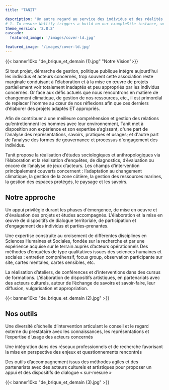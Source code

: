 ```yaml
---
title: "TANIT"

description: "Un autre regard au service des individus et des réalités de terrains."
# 1. To ensure Netlify triggers a build on our exampleSite instance, we need to change a file in the exampleSite directory.
theme_version: '2.8.2'
cascade:
  featured_image: '/images/cover-ld.jpg'

featured_image: '/images/cover-ld.jpg'
---
```


{{< banner10ko "de_brique_et_demain (1).jpg" "Notre Vision">}}

Si tout projet, démarche de gestion, politique publique intègre aujourd’hui les individus et acteurs concernés, trop souvent cette association reste marginale conduisant à l’élaboration et à la mise en œuvre de projets partiellement voir totalement inadaptés et peu appropriés par les individus concernés. Or face aux défis actuels que nous rencontrons en matière de changement climatique, de gestion de nos ressources, etc., il est primordial de replacer l’homme au cœur de nos réflexions afin que ces derniers d’élaborer des projets adaptés ET appropriés.

Afin de contribuer à une meilleure compréhension et gestion des relations qu’entretiennent les hommes avec leur environnement, Tanit met à disposition son expérience et son expertise s’agissant, d'une part de l’analyse des représentations, savoirs, pratiques et usages; et d'autre part de l’analyse des formes de gouvernance et processus d'engagement des individus.

Tanit propose la réalisation d’études sociologiques et anthropologiques via l’élaboration et la réalisation d’enquêtes, de diagnostics, d’évaluation ou encore de l’analyse de jeux d’acteurs.
Les champs d’intervention principalement couverts concernent : l’adaptation au changement climatique, la gestion de la zone côtière, la gestion des ressources marines, la gestion des espaces protégés, le paysage et les savoirs.


## Notre approche

Un appui privilégié durant les phases d'émergence, de mise en oeuvre et d'évaluation des projets et études accompagnés.
L’élaboration et la mise en œuvre de dispositifs de dialogue territoriale, de participation et d’engagement des individus et parties-prenantes.

Une expertise construite au croisement de différentes disciplines en Sciences Humaines et Sociales, fondée sur la recherche et par une expérience acquise sur le terrain auprès d’acteurs opérationnels
Des méthodes d’enquêtes de type qualitatives issues des sciences humaines et sociales : entretien compréhensif, focus group, observation participante sur site, cartes mentales, cartes sensibles, etc.

La réalisation d’ateliers, de conférences et d’interventions dans des cursus de formations.
L’élaboration de dispositifs artistiques, en partenariats avec des acteurs culturels, autour de l’échange de savoirs et savoir-faire, leur diffusion, vulgarisation et appropriation.

{{< banner10ko "de_brique_et_demain (2).jpg" >}}

## Nos outils

Une diversité d’échelle d’intervention articulant le conseil et le regard externe du prestataire avec les connaissances, les représentations et l’expertise d’usage des acteurs concernés

Une intégration dans des réseaux professionnels et de recherche favorisant la mise en perspective des enjeux et questionnements rencontrés

Des outils d’accompagnement issus des méthodes agiles et des partenariats avec des acteurs culturels et artistiques pour proposer un appui et des dispositifs de dialogue « sur-mesure »

{{< banner10ko "de_brique_et_demain (3).jpg" >}}